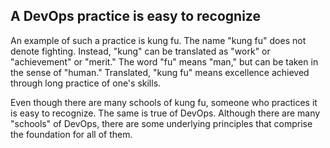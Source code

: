 ## A DevOps practice is easy to recognize

An example of such a practice is kung fu. The name "kung fu" does not denote fighting. Instead, "kung" can be translated as "work" or "achievement" or "merit." The word "fu" means "man," but can be taken in the sense of "human." Translated, "kung fu" means excellence achieved through long practice of one's skills.

Even though there are many schools of kung fu, someone who practices it is easy to recognize. The same is true of DevOps. Although there are many "schools" of DevOps, there are some underlying principles that comprise the foundation for all of them.
